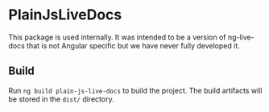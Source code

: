 # PlainJsLiveDocs

This package is used internally. It was intended to be a version of ng-live-docs that is not Angular specific but we
have never fully developed it.

## Build

Run `ng build plain-js-live-docs` to build the project. The build artifacts will be stored in the `dist/` directory.
